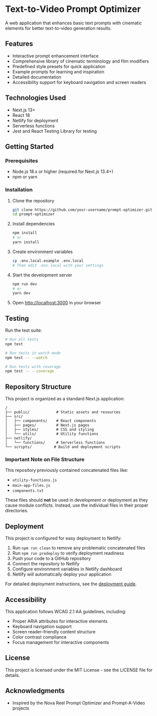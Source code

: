 # Text-to-Video Prompt Optimizer

A web application that enhances basic text prompts with cinematic elements for better text-to-video generation results.

## Features

- Interactive prompt enhancement interface
- Comprehensive library of cinematic terminology and film modifiers
- Predefined style presets for quick application
- Example prompts for learning and inspiration
- Detailed documentation
- Accessibility support for keyboard navigation and screen readers

## Technologies Used

- Next.js 13+
- React 18
- Netlify for deployment
- Serverless functions
- Jest and React Testing Library for testing

## Getting Started

### Prerequisites

- Node.js 18.x or higher (required for Next.js 13.4+)
- npm or yarn

### Installation

1. Clone the repository
   ```bash
   git clone https://github.com/your-username/prompt-optimizer.git
   cd prompt-optimizer
   ```

2. Install dependencies
   ```bash
   npm install
   # or
   yarn install
   ```

3. Create environment variables
   ```bash
   cp .env.local.example .env.local
   # Then edit .env.local with your settings
   ```

4. Start the development server
   ```bash
   npm run dev
   # or
   yarn dev
   ```

5. Open [http://localhost:3000](http://localhost:3000) in your browser

## Testing

Run the test suite:

```bash
# Run all tests
npm test

# Run tests in watch mode
npm test -- --watch

# Run tests with coverage
npm test -- --coverage
```

## Repository Structure

This project is organized as a standard Next.js application:

```
/
├── public/            # Static assets and resources
├── src/
│   ├── components/    # React components
│   ├── pages/         # Next.js pages
│   ├── styles/        # CSS and styling
│   └── utils/         # Utility functions
├── netlify/
│   └── functions/     # Serverless functions
└── scripts/          # Build and deployment scripts
```

### Important Note on File Structure

This repository previously contained concatenated files like:
- `utility-functions.js`
- `main-app-files.js`
- `components.txt`

These files should **not** be used in development or deployment as they cause module conflicts. Instead, use the individual files in their proper directories.

## Deployment

This project is configured for easy deployment to Netlify:

1. Run `npm run clean` to remove any problematic concatenated files
2. Run `npm run predeploy` to verify deployment readiness
3. Push your code to a GitHub repository
4. Connect the repository to Netlify
5. Configure environment variables in Netlify dashboard
6. Netlify will automatically deploy your application

For detailed deployment instructions, see the [deployment guide](deployment-guide.txt).

## Accessibility

This application follows WCAG 2.1 AA guidelines, including:

- Proper ARIA attributes for interactive elements
- Keyboard navigation support
- Screen reader-friendly content structure
- Color contrast compliance
- Focus management for interactive components

## License

This project is licensed under the MIT License - see the LICENSE file for details.

## Acknowledgments

- Inspired by the Nova Reel Prompt Optimizer and Prompt-A-Video projects